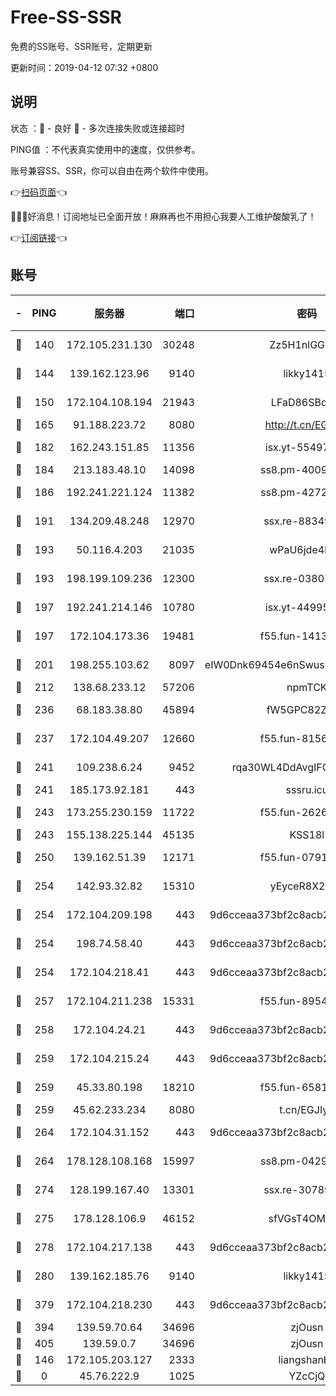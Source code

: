 # Free-SS-SSR

免费的SS账号、SSR账号，定期更新

更新时间：2019-04-12 07:32 +0800

## 说明

状态     ：🙂 - 良好 🙁 - 多次连接失败或连接超时

PING值   ：不代表真实使用中的速度，仅供参考。

账号兼容SS、SSR，你可以自由在两个软件中使用。

👉[扫码页面](https://liesauer.github.io/Free-SS-SSR/)👈

🎉🎉🎉好消息！订阅地址已全面开放！麻麻再也不用担心我要人工维护酸酸乳了！

👉[订阅链接](https://www.liesauer.net/yogurt/subscribe?ACCESS_TOKEN=DAYxR3mMaZAsaqUb)👈

## 账号

|-|PING|服务器|端口|密码|加密方式|区域|
|:----:|:----:|:-----:|-----:|:----:|:----:|:----:|
|🙂|140|172.105.231.130|30248|Zz5H1nlGGKHx|aes-256-cfb|JP|
|🙂|144|139.162.123.96|9140|likky1415|aes-256-cfb|JP|
|🙂|150|172.104.108.194|21943|LFaD86SBq2lY|aes-256-cfb|JP|
|🙂|165|91.188.223.72|8080|http://t.cn/EGJIyrl|rc4-md5|RU|
|🙂|182|162.243.151.85|11356|isx.yt-55497057|aes-256-cfb|US|
|🙂|184|213.183.48.10|14098|ss8.pm-40099704|rc4-md5|RU|
|🙂|186|192.241.221.124|11382|ss8.pm-42723033|aes-256-cfb|US|
|🙂|191|134.209.48.248|12970|ssx.re-88349719|aes-256-cfb|US|
|🙂|193|50.116.4.203|21035|wPaU6jde4NZT|aes-256-cfb|US|
|🙂|193|198.199.109.236|12300|ssx.re-03807985|aes-256-cfb|US|
|🙂|197|192.241.214.146|10780|isx.yt-44995529|aes-256-cfb|US|
|🙂|197|172.104.173.36|19481|f55.fun-14131988|aes-256-cfb|SG|
|🙂|201|198.255.103.62|8097|eIW0Dnk69454e6nSwuspv9DmS201tQ0D|aes-256-cfb|US|
|🙂|212|138.68.233.12|57206|npmTCK|rc4-md5|US|
|🙂|236|68.183.38.80|45894|fW5GPC82Z97G|aes-256-cfb|GB|
|🙂|237|172.104.49.207|12660|f55.fun-81564734|aes-256-cfb|SG|
|🙂|241|109.238.6.24|9452|rqa30WL4DdAvgIFG6Fs3znzTa|aes-256-cfb|FR|
|🙂|241|185.173.92.181|443|sssru.icu|rc4-md5|RU|
|🙂|243|173.255.230.159|11722|f55.fun-26267528|aes-256-cfb|US|
|🙂|243|155.138.225.144|45135|KSS18l|rc4-md5|US|
|🙂|250|139.162.51.39|12171|f55.fun-07919611|aes-256-cfb|SG|
|🙂|254|142.93.32.82|15310|yEyceR8X2EVd|aes-256-cfb|GB|
|🙂|254|172.104.209.198|443|9d6cceaa373bf2c8acb22e60b6a58be6|aes-256-cfb|US|
|🙂|254|198.74.58.40|443|9d6cceaa373bf2c8acb22e60b6a58be6|aes-256-cfb|US|
|🙂|254|172.104.218.41|443|9d6cceaa373bf2c8acb22e60b6a58be6|aes-256-cfb|US|
|🙂|257|172.104.211.238|15331|f55.fun-89549710|aes-256-cfb|US|
|🙂|258|172.104.24.21|443|9d6cceaa373bf2c8acb22e60b6a58be6|aes-256-cfb|US|
|🙂|259|172.104.215.24|443|9d6cceaa373bf2c8acb22e60b6a58be6|aes-256-cfb|US|
|🙂|259|45.33.80.198|18210|f55.fun-65816488|aes-256-cfb|US|
|🙂|259|45.62.233.234|8080|t.cn/EGJIyrl|rc4-md5|CA|
|🙂|264|172.104.31.152|443|9d6cceaa373bf2c8acb22e60b6a58be6|aes-256-cfb|US|
|🙂|264|178.128.108.168|15997|ss8.pm-04296436|aes-256-cfb|SG|
|🙂|274|128.199.167.40|13301|ssx.re-30789063|aes-256-cfb|SG|
|🙂|275|178.128.106.9|46152|sfVGsT4OMxHC|aes-256-cfb|SG|
|🙂|278|172.104.217.138|443|9d6cceaa373bf2c8acb22e60b6a58be6|aes-256-cfb|US|
|🙂|280|139.162.185.76|9140|likky1415|aes-256-cfb|DE|
|🙂|379|172.104.218.230|443|9d6cceaa373bf2c8acb22e60b6a58be6|aes-256-cfb|US|
|🙂|394|139.59.70.64|34696|zjOusn|chacha20|IN|
|🙂|405|139.59.0.7|34696|zjOusn|chacha20|IN|
|🙂|146|172.105.203.127|2333|liangshanbo|chacha20|JP|
|🙁|0|45.76.222.9|1025|YZcCjQ|rc4-md5|JP|
